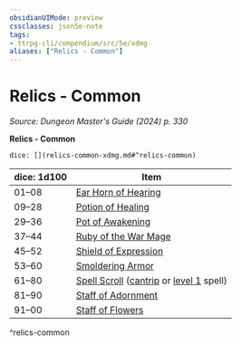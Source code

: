 ```yaml
---
obsidianUIMode: preview
cssclasses: json5e-note
tags:
- ttrpg-cli/compendium/src/5e/xdmg
aliases: ["Relics - Common"]
---
```

# Relics - Common
*Source: Dungeon Master's Guide (2024) p. 330* 

**Relics - Common**

`dice: [](relics-common-xdmg.md#^relics-common)`

| dice: 1d100 | Item |
|-------------|------|
| 01–08 | [Ear Horn of Hearing](2-Mechanics/CLI/items/ear-horn-of-hearing-xdmg.md) |
| 09–28 | [Potion of Healing](2-Mechanics/CLI/items/potion-of-healing-xdmg.md) |
| 29–36 | [Pot of Awakening](2-Mechanics/CLI/items/pot-of-awakening-xdmg.md) |
| 37–44 | [Ruby of the War Mage](2-Mechanics/CLI/items/ruby-of-the-war-mage-xdmg.md) |
| 45–52 | [Shield of Expression](2-Mechanics/CLI/items/shield-of-expression-xdmg.md) |
| 53–60 | [Smoldering Armor](2-Mechanics/CLI/items/smoldering-armor-xdmg.md) |
| 61–80 | [Spell Scroll](2-Mechanics/CLI/items/spell-scroll-xdmg.md) ([cantrip](2-Mechanics/CLI/items/spell-scroll-cantrip-xdmg.md) or [level 1](2-Mechanics/CLI/items/spell-scroll-level-1-xdmg.md) spell) |
| 81–90 | [Staff of Adornment](2-Mechanics/CLI/items/staff-of-adornment-xdmg.md) |
| 91–00 | [Staff of Flowers](2-Mechanics/CLI/items/staff-of-flowers-xdmg.md) |
^relics-common